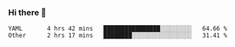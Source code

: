 ### Hi there 👋

<!--
**yeya24/yeya24** is a ✨ _special_ ✨ repository because its `README.md` (this file) appears on your GitHub profile.

Here are some ideas to get you started:

- 🔭 I’m currently working on ...
- 🌱 I’m currently learning ...
- 👯 I’m looking to collaborate on ...
- 🤔 I’m looking for help with ...
- 💬 Ask me about ...
- 📫 How to reach me: ...
- 😄 Pronouns: ...
- ⚡ Fun fact: ...
-->

<!--START_SECTION:waka-->

```text
YAML       4 hrs 42 mins   ████████████████░░░░░░░░░   64.66 %
Other      2 hrs 17 mins   ████████░░░░░░░░░░░░░░░░░   31.41 %
```

<!--END_SECTION:waka-->
